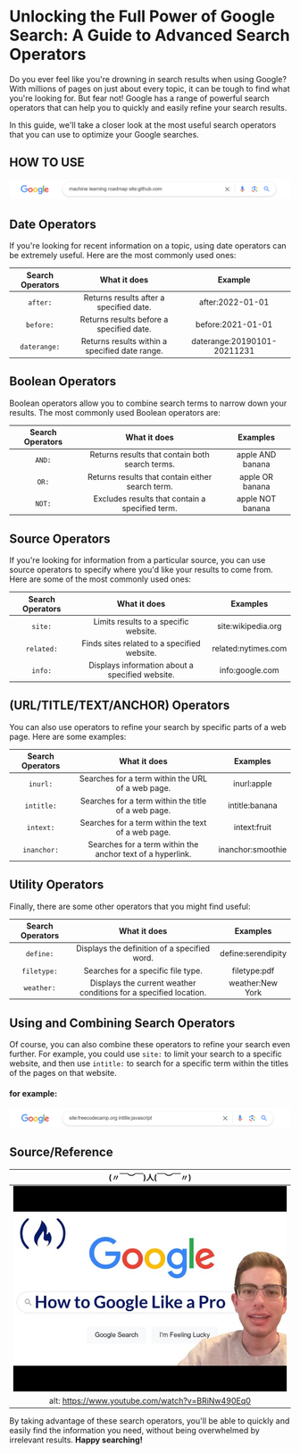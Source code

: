 # Unlocking the Full Power of Google Search: A Guide to Advanced Search Operators
Do you ever feel like you're drowning in search results when using Google? With millions of pages on just about every topic, it can be tough to find what you're looking for. But fear not! Google has a range of powerful search operators that can help you to quickly and easily refine your search results.

In this guide, we'll take a closer look at the most useful search operators that you can use to optimize your Google searches.

## HOW TO USE

![](https://github.com/KahtKahyo/google-search-operators/blob/main/Screenshot%202023-05-17%20234229.png)



## Date Operators
If you're looking for recent information on a topic, using date operators can be extremely useful. Here are the most commonly used ones:

| Search Operators | What it does | Example |
| :--------------: | :----------: | :-----: |
| `after:` | Returns results after a specified date. | after:2022-01-01 |
| `before:` | Returns results before a specified date. | before:2021-01-01 |
| `daterange:` | Returns results within a specified date range. | daterange:20190101-20211231 |



## Boolean Operators
Boolean operators allow you to combine search terms to narrow down your results. The most commonly used Boolean operators are:

| Search Operators | What it does | Examples |
| :--------------: | :----------: | :-----: |
| `AND:` | Returns results that contain both search terms. | apple AND banana |
| `OR:` | Returns results that contain either search term. | apple OR banana |
| `NOT:` | Excludes results that contain a specified term. | apple NOT banana |



## Source Operators
If you're looking for information from a particular source, you can use source operators to specify where you'd like your results to come from. Here are some of the most commonly used ones:

| Search Operators | What it does | Examples |
| :--------------: | :----------: | :-----: |
| `site:` | Limits results to a specific website. | site:wikipedia.org |
| `related:` | Finds sites related to a specified website. | related:nytimes.com |
| `info:` | Displays information about a specified website. | info:google.com |



## (URL/TITLE/TEXT/ANCHOR) Operators
You can also use operators to refine your search by specific parts of a web page. Here are some examples:

| Search Operators | What it does | Examples |
| :--------------: | :----------: | :-----: |
| `inurl:` | Searches for a term within the URL of a web page. | inurl:apple |
| `intitle:` | Searches for a term within the title of a web page. | intitle:banana |
| `intext:` | Searches for a term within the text of a web page. | intext:fruit |
| `inanchor:` | Searches for a term within the anchor text of a hyperlink. | inanchor:smoothie |



## Utility Operators
Finally, there are some other operators that you might find useful:

| Search Operators | What it does | Examples |
| :--------------: | :----------: | :-----: |
| `define:` | Displays the definition of a specified word. | define:serendipity |
| `filetype:` | Searches for a specific file type. | filetype:pdf |
| `weather:` | Displays the current weather conditions for a specified location. | weather:New York |



## Using and Combining Search Operators
Of course, you can also combine these operators to refine your search even further. For example, you could use `site:` to limit your search to a specific website, and then use `intitle:` to search for a specific term within the titles of the pages on that website.
#### for example:
![](https://github.com/KahtKahyo/google-search-operators/blob/main/Screenshot%202023-05-17%20235540.png)

## Source/Reference
| (〃￣︶￣)人(￣︶￣〃) |
| :---: |
| [![IMAGE ALT TEXT HERE](https://github.com/KahtKahyo/google-search-operators/blob/main/thumbnail.jpg)](https://www.youtube.com/watch?v=BRiNw490Eq0) |
| alt: https://www.youtube.com/watch?v=BRiNw490Eq0 |

By taking advantage of these search operators, you'll be able to quickly and easily find the information you need, without being overwhelmed by irrelevant results. **Happy searching!**
